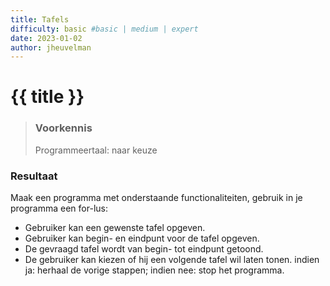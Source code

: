 ```yaml
---
title: Tafels
difficulty: basic #basic | medium | expert
date: 2023-01-02
author: jheuvelman
---
```




# {{ title }}

> ### Voorkennis
> Programmeertaal: naar keuze

### Resultaat
Maak een programma met onderstaande functionaliteiten, gebruik in je
programma een for-lus:

- Gebruiker kan een gewenste tafel opgeven.
- Gebruiker kan begin- en eindpunt voor de tafel opgeven.
- De gevraagd tafel wordt van begin- tot eindpunt getoond.
- De gebruiker kan kiezen of hij een volgende tafel wil laten tonen.
  indien ja: herhaal de vorige stappen; indien nee: stop het programma.

